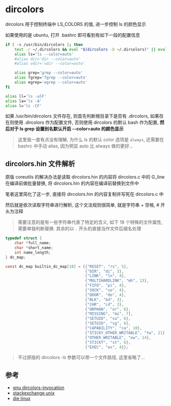 
# dircolors

dircolors 用于控制终端中 LS_COLORS 的值, 进一步控制 ls 的颜色显示

如果使用的是 ubuntu, 打开 .bashrc 即可看到有如下一段的配置信息

```bash
if [ -x /usr/bin/dircolors ]; then
    test -r ~/.dircolors && eval "$(dircolors -b ~/.dircolors)" || eval "$(dircolors -b)"
    alias ls='ls --color=auto'
    #alias dir='dir --color=auto'
    #alias vdir='vdir --color=auto'

    alias grep='grep --color=auto'
    alias fgrep='fgrep --color=auto'
    alias egrep='egrep --color=auto'
fi

alias ll='ls -alF'
alias la='ls -A'
alias l='ls -CF'
```

如果 /usr/bin/dircolors 文件存在, 则首先判断根目录下是否有 .dircolors, 如果存在则使用 .dircolors 作为配置文件, 否则使用 dircolors 的默认 bash 作为配置, **然后对于 ls grep 设置别名默认开启 --color=auto 的颜色显示**

> 这里我一直有点没有理解, 为什么 ls 的默认 color 选项是 `always`, 还需要在 bashrc 中手动 alias, 因为明显 auto 比 always 做的更好...

## dircolors.hin 文件解析

原版 coreutils 的解决办法是读取 dircolors.hin 的内容将 dircolors.c 中的 G_line 在编译前做批量替换, 将 dircolors.hin 的内容在编译前替换到文件中

笔者这里简化了这一步, 直接将 dircolors.hin 的内容复制并写死在 dircolors.c 中

然后就是依次读取字符串进行解析, 这个文法规则很简单, 就是字符串 + 空格, # 开头为注释

> 需要注意的是有一些字符串代表了特定的含义, 如下 18 个特殊的文件属性, 需要单独判断替换. 其余的以 `.` 开头的直接当作文件后缀名处理

```c
typedef struct {
    char *full_name;
    char *short_name;
    int name_length;
} dc_map;

const dc_map builtin_dc_map[18] = {{"RESET", "rs", 5},
                                   {"DIR", "di", 3},
                                   {"LINK", "ln", 4},
                                   {"MULTIHARDLINK", "mh", 13},
                                   {"FIFO", "pi", 4},
                                   {"SOCK", "so", 4},
                                   {"DOOR", "do", 4},
                                   {"BLK", "bd", 3},
                                   {"CHR", "cd", 3},
                                   {"ORPHAN", "or", 6},
                                   {"MISSING", "mi", 7},
                                   {"SETUID", "su", 6},
                                   {"SETGID", "sg", 6},
                                   {"CAPABILITY", "ca", 10},
                                   {"STICKY_OTHER_WRITABLE", "tw", 21},
                                   {"OTHER_WRITABLE", "ow", 14},
                                   {"STICKY", "st", 6},
                                   {"EXEC", "ex", 4}};
```

> 不过原版的 dircolors -b 参数可以带一个文件路径, 这里省略了...

## 参考

- [gnu dircolors-invocation](https://www.gnu.org/software/coreutils/manual/html_node/dircolors-invocation.html)
- [stackexchange unix](https://unix.stackexchange.com/questions/94299/dircolors-modify-color-settings-globaly)
- [die linux](https://linux.die.net/man/5/dir_colors)